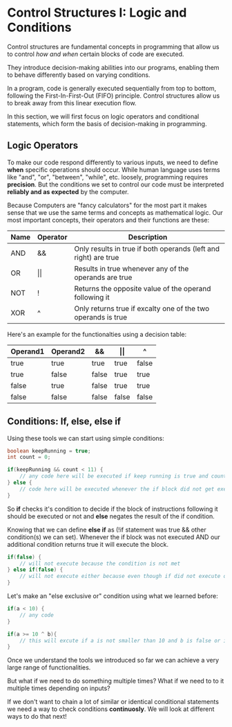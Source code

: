 # Control Structures I: Logic and Conditions

Control structures are fundamental concepts in programming that allow us to control *how and when* certain blocks of code are executed.

They introduce decision-making abilities into our programs, enabling them to behave differently based on varying conditions.

In a program, code is generally executed sequentially from top to bottom, following the First-In-First-Out (FIFO) principle.
Control structures allow us to break away from this linear execution flow.

In this section, we will first focus on logic operators and conditional statements, which form the basis of decision-making in programming.

## Logic Operators

To make our code respond differently to various inputs, we need to define **when** specific operations should occur. While human language uses terms like "and", "or", "between", "while", etc. loosely, programming requires **precision**.
But the conditions we set to control our code must be interpreted **reliably and as expected** by the computer.

Because Computers are "fancy calculators" for the most part it makes sense that we use the same terms and concepts as mathematical logic.
Our most important concepts, their operators and their functions are these:

| Name | Operator | Description                                                                            |
|------|----------|----------------------------------------------------------------------------------------|
| AND  |    &&    | Only results in true if both operands (left and right) are true                        |
| OR   |   \|\|   | Results in true whenever any of the operands are true                                  |
| NOT  |     !    | Returns the opposite value of the operand following it                                 |
| XOR  |     ^    | Only returns true if excalty one of the two operands is true                           |

Here's an example for the functionalties using a decision table:

| Operand1 | Operand2 | &&      | \|\|    | ^       |
|----------|----------|---------|---------|---------|
| true     | true     | true    | true    | false   |
| true     | false    | false   | true    | true    |
| false    | true     | false   | true    | true    |
| false    | false    | false   | false   | false   |

## Conditions: If, else, else if

Using these tools we can start using simple conditions:

```java
boolean keepRunning = true;
int count = 0;

if(keepRunning && count < 11) {
    // any code here will be executed if keep running is true and count is lower than 11 
} else {
    // code here will be executed whenever the if block did not get executed.
}

```

So **if** checks it's condition to decide if the block of instructions following it should be executed or not and **else** negates the result of the if condition.

Knowing that we can define **else if** as (!if statement was true && other condition(s) we can set). Whenever the if block was not executed AND our additional condition returns true it will execute the block.

```java
if(false) {
    // will not execute because the condition is not met
} else if(false) {
    // will not execute either because even though if did not execute our additional condition is not met
}

```

Let's make an "else exclusive or" condition using what we learned before:

```java
if(a < 10) {
    // any code
}

if(a >= 10 ^ b){
    // this will excute if a is not smaller than 10 and b is false or if a is smaller than 10 and b is true only
}

```

Once we understand the tools we introduced so far we can achieve a very large range of functionalities.

But what if we need to do something multiple times? What if we need to to it multiple times depending on inputs?

If we don't want to chain a lot of similar or identical conditional statements we need a way to check conditions **continuosly**. We will look at different ways to do that next!
